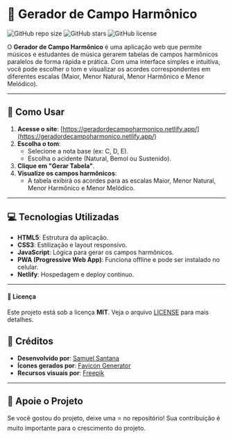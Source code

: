 # 🎵 Gerador de Campo Harmônico

![GitHub repo size](https://img.shields.io/github/repo-size/samuelsantanaoficial/gerador-de-campo-harmonico?style=for-the-badge)
![GitHub stars](https://img.shields.io/github/stars/samuelsantanaoficial/gerador-de-campo-harmonico?style=for-the-badge)
![GitHub license](https://img.shields.io/github/license/samuelsantanaoficial/gerador-de-campo-harmonico?style=for-the-badge)

O **Gerador de Campo Harmônico** é uma aplicação web que permite músicos e estudantes de música gerarem tabelas de campos harmônicos paralelos de forma rápida e prática. Com uma interface simples e intuitiva, você pode escolher o tom e visualizar os acordes correspondentes em diferentes escalas (Maior, Menor Natural, Menor Harmônico e Menor Melódico).

---

## 🚀 Como Usar

1. **Acesse o site**: [https://geradordecampoharmonico.netlify.app/](https://geradordecampoharmonico.netlify.app/)
2. **Escolha o tom**:
   - Selecione a nota base (ex: C, D, E).
   - Escolha o acidente (Natural, Bemol ou Sustenido).
3. **Clique em "Gerar Tabela"**.
4. **Visualize os campos harmônicos**:
   - A tabela exibirá os acordes para as escalas Maior, Menor Natural, Menor Harmônico e Menor Melódico.

---

## 💻 Tecnologias Utilizadas

- **HTML5**: Estrutura da aplicação.
- **CSS3**: Estilização e layout responsivo.
- **JavaScript**: Lógica para gerar os campos harmônicos.
- **PWA (Progressive Web App)**: Funciona offline e pode ser instalado no celular.
- **Netlify**: Hospedagem e deploy contínuo.



---

#### 📄 Licença

Este projeto está sob a licença **MIT**. Veja o arquivo [LICENSE](LICENSE) para mais detalhes.

## 👏 Créditos

- **Desenvolvido por**: [Samuel Santana](https://github.com/samuelsantanaoficial)
- **Ícones gerados por**: [Favicon Generator](https://realfavicongenerator.net/)
- **Recursos visuais por**: [Freepik](https://br.freepik.com/)

---

## 🌟 Apoie o Projeto

Se você gostou do projeto, deixe uma ⭐ no repositório! Sua contribuição é muito importante para o crescimento do projeto.
